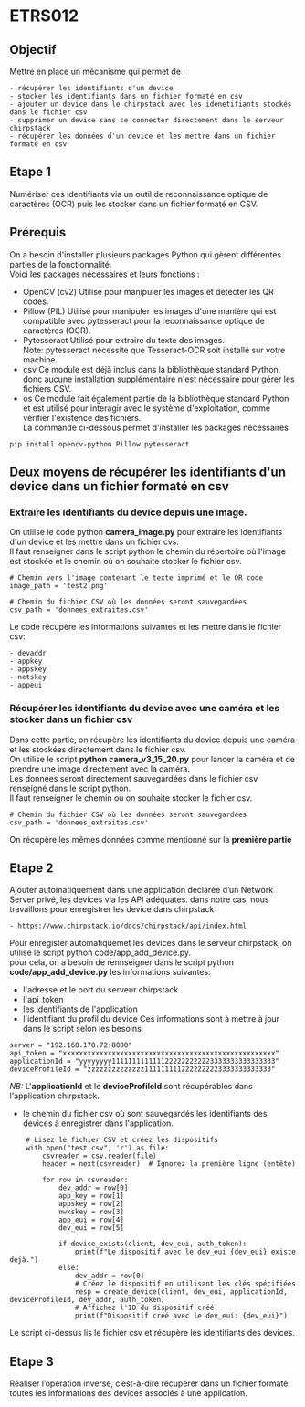 # ETRS012

## Objectif
Mettre en place un mécanisme qui permet de :
```
- récupérer les identifiants d'un device
- stocker les identifiants dans un fichier formaté en csv
- ajouter un device dans le chirpstack avec les idenetifiants stockés dans le fichier csv
- supprimer un device sans se connecter directement dans le serveur chirpstack
- récupérer les données d'un device et les mettre dans un fichier formaté en csv  
```
## Etape 1
Numériser ces identifiants via un outil de reconnaissance optique de caractères (OCR) puis les stocker dans un fichier formaté en CSV.
## Prérequis
On a besoin d'installer plusieurs packages Python qui gèrent différentes parties de la fonctionnalité.<br/>
Voici les packages nécessaires et leurs fonctions :
- OpenCV (cv2) 
Utilisé pour manipuler les images et détecter les QR codes.
- Pillow (PIL)
Utilisé pour manipuler les images d'une manière qui est compatible avec pytesseract pour la reconnaissance optique de caractères (OCR).
- Pytesseract
Utilisé pour extraire du texte des images.<br/>
Note: pytesseract nécessite que Tesseract-OCR soit installé sur votre machine.
- csv
Ce module est déjà inclus dans la bibliothèque standard Python, donc aucune installation supplémentaire n'est nécessaire pour gérer les fichiers CSV.
- os
Ce module fait également partie de la bibliothèque standard Python et est utilisé pour interagir avec le système d'exploitation, comme vérifier l'existence des fichiers.<br/>
La commande ci-dessous permet d'installer les packages nécessaires
```
pip install opencv-python Pillow pytesseract
```
## Deux moyens de récupérer les identifiants d'un device dans un fichier formaté en csv
### Extraire les identifiants du device depuis une image.
On utilise le code python **camera_image.py** pour extraire les identifiants d'un device et les mettre dans un fichier cvs.<br/>
Il faut renseigner dans le script python le chemin du répertoire où l'image est stockée et le chemin où on souhaite stocker le fichier csv.
```
# Chemin vers l'image contenant le texte imprimé et le QR code
image_path = 'test2.png'

# Chemin du fichier CSV où les données seront sauvegardées
csv_path = 'donnees_extraites.csv'
```
Le code récupère les informations suivantes et les mettre dans le fichier csv:
```
- devaddr
- appkey
- appskey
- netskey
- appeui
```
### Récupérer les identifiants du device avec une caméra et les stocker dans un fichier csv
Dans cette partie, on récupère les identifiants du device depuis une caméra et les stockées directement dans le  fichier csv.<br/>
On utilise le script **python camera_v3_15_20.py** pour lancer la caméra et de prendre une image directement avec la caméra.<br/>
Les données seront directement sauvegardées dans le fichier csv renseigné dans le script python.<br/>
Il faut renseigner le chemin où  on souhaite stocker le fichier csv.
```
# Chemin du fichier CSV où les données seront sauvegardées
csv_path = 'donnees_extraites.csv'
```
On récupère les mêmes données comme mentionné sur la **première partie**

## Etape 2
Ajouter automatiquement dans une application déclarée d’un Network Server privé, les devices via les API adéquates.
dans notre cas, nous travaillons pour enregistrer les device dans chirpstack
```
- https://www.chirpstack.io/docs/chirpstack/api/index.html
```
Pour enregister automatiquemet les devices dans le serveur chirpstack, on utilise le script python code/app_add_device.py.<br/>
pour cela, on a besoin de rennseigner dans le script python **code/app_add_device.py** les informations suivantes:
- l'adresse et le port du serveur chirpstack
- l'api_token
- les identifiants de l'application
- l'identifiant du profil du device
Ces informations sont à mettre à jour dans le script selon les besoins
```
server = "192.168.170.72:8080"
api_token = "xxxxxxxxxxxxxxxxxxxxxxxxxxxxxxxxxxxxxxxxxxxxxxxxxxxx"
applicationId = "yyyyyyyy1111111111111222222222223333333333333333"
deviceProfileId = "zzzzzzzzzzzzzz1111111112222222223333333333333"
```
*NB:* L'**applicationId** et le **deviceProfileId** sont récupérables dans l'application chirpstack.
- le chemin du fichier csv où sont sauvegardés les identifiants des devices à enregistrer dans l'application.
```
    # Lisez le fichier CSV et créez les dispositifs
    with open("test.csv", 'r') as file:
        csvreader = csv.reader(file)
        header = next(csvreader)  # Ignorez la première ligne (entête)
        
        for row in csvreader:
            dev_addr = row[0]
            app_key = row[1]
            appskey = row[2]
            nwkskey = row[3]
            app_eui = row[4]
            dev_eui = row[5]
        
            if device_exists(client, dev_eui, auth_token):
                print(f"Le dispositif avec le dev_eui {dev_eui} existe déjà.")
            else:
                dev_addr = row[0]
                # Créez le dispositif en utilisant les clés spécifiées
                resp = create_device(client, dev_eui, applicationId, deviceProfileId, dev_addr, auth_token)
                # Affichez l'ID du dispositif créé
                print(f"Dispositif créé avec le dev_eui: {dev_eui}")
```
Le script ci-dessus lis le fichier csv et récupère les identifiants des devices.
## Etape 3
Réaliser l’opération inverse, c’est-à-dire récupérer dans un fichier formaté toutes les
informations des devices associés à une application.



